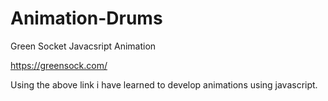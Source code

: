 # Animation-Drums
Green Socket Javacsript Animation

https://greensock.com/

Using the above link i have learned to develop animations using javascript.

